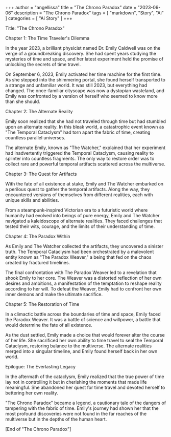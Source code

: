 +++
author = "angellissa"
title = "The Chrono Paradox"
date = "2023-09-06"
description = "The Chrono Paradox"
tags = [
    "markdown",
    "Story",
    "Ai"
]
categories = [
    "Ai Story"
]
+++

Title: "The Chrono Paradox"

Chapter 1: The Time Traveler's Dilemma

In the year 2023, a brilliant physicist named Dr. Emily Caldwell was on the verge of a groundbreaking discovery. She had spent years studying the mysteries of time and space, and her latest experiment held the promise of unlocking the secrets of time travel.

On September 6, 2023, Emily activated her time machine for the first time. As she stepped into the shimmering portal, she found herself transported to a strange and unfamiliar world. It was still 2023, but everything had changed. The once-familiar cityscape was now a dystopian wasteland, and Emily was confronted by a version of herself who seemed to know more than she should.

Chapter 2: The Alternate Reality

Emily soon realized that she had not traveled through time but had stumbled upon an alternate reality. In this bleak world, a catastrophic event known as "The Temporal Cataclysm" had torn apart the fabric of time, creating countless parallel universes.

The alternate Emily, known as "The Watcher," explained that her experiment had inadvertently triggered the Temporal Cataclysm, causing reality to splinter into countless fragments. The only way to restore order was to collect rare and powerful temporal artifacts scattered across the multiverse.

Chapter 3: The Quest for Artifacts

With the fate of all existence at stake, Emily and The Watcher embarked on a perilous quest to gather the temporal artifacts. Along the way, they encountered versions of themselves from different realities, each with unique skills and abilities.

From a steampunk-inspired Victorian era to a futuristic world where humanity had evolved into beings of pure energy, Emily and The Watcher navigated a kaleidoscope of alternate realities. They faced challenges that tested their wits, courage, and the limits of their understanding of time.

Chapter 4: The Paradox Within

As Emily and The Watcher collected the artifacts, they uncovered a sinister truth. The Temporal Cataclysm had been orchestrated by a malevolent entity known as "The Paradox Weaver," a being that fed on the chaos created by fractured timelines.

The final confrontation with The Paradox Weaver led to a revelation that shook Emily to her core. The Weaver was a distorted reflection of her own desires and ambitions, a manifestation of the temptation to reshape reality according to her will. To defeat the Weaver, Emily had to confront her own inner demons and make the ultimate sacrifice.

Chapter 5: The Restoration of Time

In a climactic battle across the boundaries of time and space, Emily faced the Paradox Weaver. It was a battle of science and willpower, a battle that would determine the fate of all existence.

As the dust settled, Emily made a choice that would forever alter the course of her life. She sacrificed her own ability to time travel to seal the Temporal Cataclysm, restoring balance to the multiverse. The alternate realities merged into a singular timeline, and Emily found herself back in her own world.

Epilogue: The Everlasting Legacy

In the aftermath of the cataclysm, Emily realized that the true power of time lay not in controlling it but in cherishing the moments that made life meaningful. She abandoned her quest for time travel and devoted herself to bettering her own reality.

"The Chrono Paradox" became a legend, a cautionary tale of the dangers of tampering with the fabric of time. Emily's journey had shown her that the most profound discoveries were not found in the far reaches of the multiverse but in the depths of the human heart.

[End of "The Chrono Paradox"]